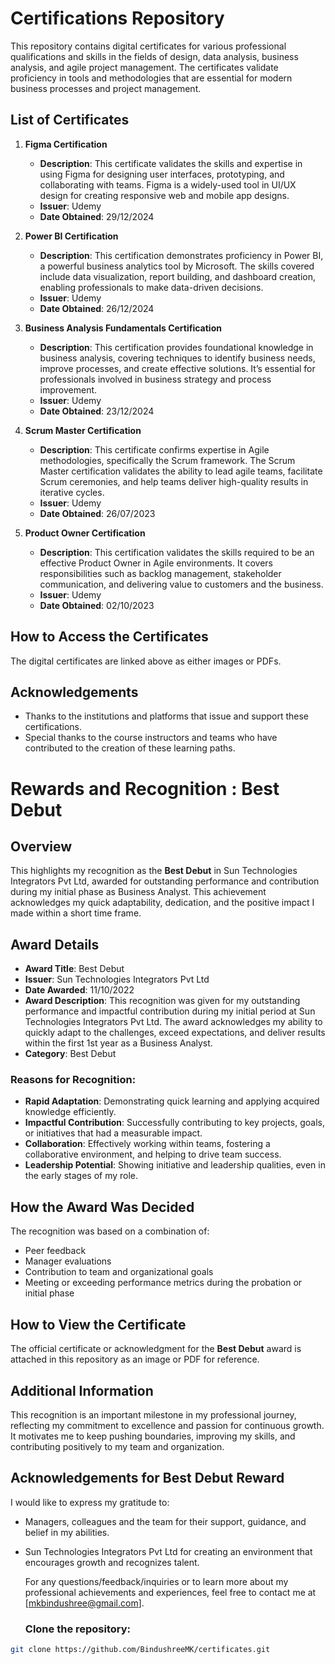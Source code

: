 # Certifications Repository

This repository contains digital certificates for various professional qualifications and skills in the fields of design, data analysis, business analysis, and agile project management.
The certificates validate proficiency in tools and methodologies that are essential for modern business processes and project management.

## List of Certificates

1. **Figma Certification**
   - **Description**: This certificate validates the skills and expertise in using Figma for designing user interfaces, prototyping, and collaborating with teams.
      Figma is a widely-used tool in UI/UX design for creating responsive web and mobile app designs.
   - **Issuer**: Udemy
   - **Date Obtained**: 29/12/2024


2. **Power BI Certification**
   - **Description**: This certification demonstrates proficiency in Power BI, a powerful business analytics tool by Microsoft.
     The skills covered include data visualization, report building, and dashboard creation, enabling professionals to make data-driven decisions.
   - **Issuer**: Udemy
   - **Date Obtained**: 26/12/2024
     
3. **Business Analysis Fundamentals Certification**
   - **Description**: This certification provides foundational knowledge in business analysis, covering techniques to identify business needs,
     improve processes, and create effective solutions. It’s essential for professionals involved in business strategy and process improvement.
   - **Issuer**: Udemy
   - **Date Obtained**: 23/12/2024
     
4. **Scrum Master Certification**
   - **Description**: This certificate confirms expertise in Agile methodologies, specifically the Scrum framework.
     The Scrum Master certification validates the ability to lead agile teams, facilitate Scrum ceremonies, and help teams deliver high-quality results in iterative cycles.
   - **Issuer**: Udemy
   - **Date Obtained**: 26/07/2023

5. **Product Owner Certification**
   - **Description**: This certification validates the skills required to be an effective Product Owner in Agile environments.
      It covers responsibilities such as backlog management, stakeholder communication, and delivering value to customers and the business.
   - **Issuer**: Udemy
   - **Date Obtained**: 02/10/2023

## How to Access the Certificates
The digital certificates are linked above as either images or PDFs.

## Acknowledgements
- Thanks to the institutions and platforms that issue and support these certifications.
- Special thanks to the course instructors and teams who have contributed to the creation of these learning paths.
     
# Rewards and Recognition : **Best Debut**

## Overview
This highlights my recognition as the **Best Debut** in Sun Technologies Integrators Pvt Ltd, awarded for outstanding performance and contribution during my initial phase as Business Analyst. This achievement acknowledges my quick adaptability, dedication, and the positive impact I made within a short time frame.

## Award Details

- **Award Title**: Best Debut
- **Issuer**: Sun Technologies Integrators Pvt Ltd
- **Date Awarded**: 11/10/2022
- **Award Description**: This recognition was given for my outstanding performance and impactful contribution during my initial period at Sun Technologies Integrators Pvt Ltd. The award acknowledges my ability to quickly adapt to the challenges, exceed expectations, and deliver results within the first 1st year as a Business Analyst.
- **Category**: Best Debut
  
### Reasons for Recognition:
- **Rapid Adaptation**: Demonstrating quick learning and applying acquired knowledge efficiently.
- **Impactful Contribution**: Successfully contributing to key projects, goals, or initiatives that had a measurable impact.
- **Collaboration**: Effectively working within teams, fostering a collaborative environment, and helping to drive team success.
- **Leadership Potential**: Showing initiative and leadership qualities, even in the early stages of my role.
  
## How the Award Was Decided
The recognition was based on a combination of:
- Peer feedback
- Manager evaluations
- Contribution to team and organizational goals
- Meeting or exceeding performance metrics during the probation or initial phase

## How to View the Certificate
The official certificate or acknowledgment for the **Best Debut** award is attached in this repository as an image or PDF for reference. 

## Additional Information
This recognition is an important milestone in my professional journey, reflecting my commitment to excellence and passion for continuous growth. It motivates me to keep pushing boundaries, improving my skills, and contributing positively to my team and organization.

## Acknowledgements for Best Debut Reward
I would like to express my gratitude to:
- Managers, colleagues and the team for their support, guidance, and belief in my abilities.
- Sun Technologies Integrators Pvt Ltd for creating an environment that encourages growth and recognizes talent.

  For any questions/feedback/inquiries or to learn more about my professional achievements and experiences, feel free to contact me at [mkbindushree@gmail.com].
  
   ### Clone the repository:
```bash
git clone https://github.com/BindushreeMK/certificates.git


